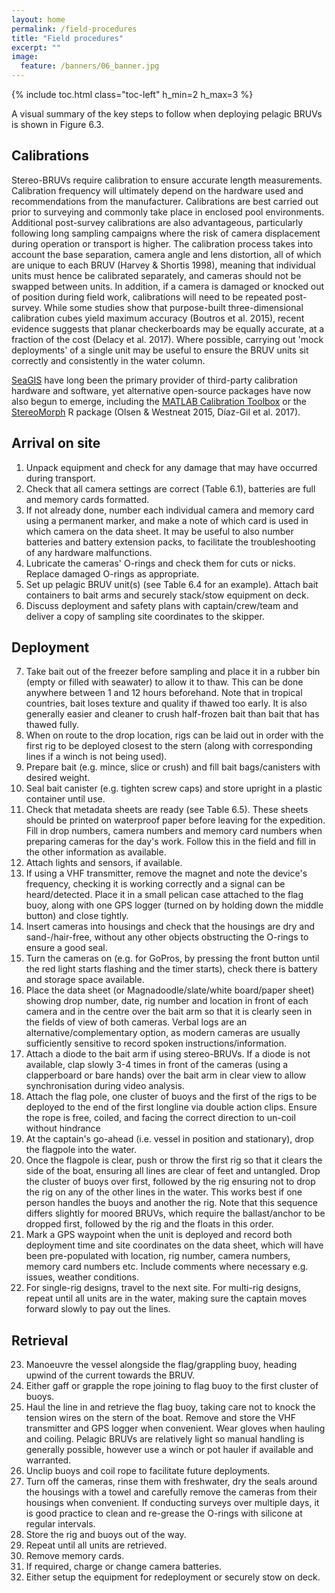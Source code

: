 ```yaml
---
layout: home
permalink: /field-procedures
title: "Field procedures"
excerpt: ""
image:
  feature: /banners/06_banner.jpg
---
```

{% include toc.html class="toc-left" h_min=2 h_max=3 %}

A visual summary of the key steps to follow when deploying pelagic BRUVs is shown in Figure 6.3.

## Calibrations
Stereo-BRUVs require calibration to ensure accurate length measurements. Calibration frequency will ultimately depend on the hardware used and recommendations from the manufacturer. Calibrations are best carried out prior to surveying and commonly take place in enclosed pool environments. Additional post-survey calibrations are also advantageous, particularly following long sampling campaigns where the risk of camera displacement during operation or transport is higher. The calibration process takes into account the base separation, camera angle and lens distortion, all of which are unique to each BRUV (Harvey & Shortis 1998), meaning that individual units must hence be calibrated separately, and cameras should not be swapped between units. In addition, if a camera is damaged or knocked out of position during field work, calibrations will need to be repeated post-survey. While some studies show that purpose-built three-dimensional calibration cubes yield maximum accuracy (Boutros et al. 2015), recent evidence suggests that planar checkerboards may be equally accurate, at a fraction of the cost (Delacy et al. 2017). Where possible, carrying out 'mock deployments' of a single unit may be useful to ensure the BRUV units sit correctly and consistently in the water column.

[SeaGIS](https://www.seagis.com.au) have long been the primary provider of third-party calibration hardware and software, yet alternative open-source packages have now also begun to emerge, including the [MATLAB Calibration Toolbox](http://www.vision.caltech.edu/bouguetj/calib_doc/) or the [StereoMorph](https://cran.r-project.org/package=StereoMorph) R package (Olsen & Westneat 2015, Díaz-Gil et al. 2017).


## Arrival on site
1. Unpack equipment and check for any damage that may have occurred during transport.
2. Check that all camera settings are correct (Table 6.1), batteries are full and memory cards formatted.
3. If not already done, number each individual camera and memory card using a permanent marker, and make a note of which card is used in which camera on the data sheet. It may be useful to also number batteries and battery extension packs, to facilitate the troubleshooting of any hardware malfunctions. 
4. Lubricate the cameras' O-rings and check them for cuts or nicks. Replace damaged O-rings as appropriate.
5. Set up pelagic BRUV unit(s) (see Table 6.4 for an example). Attach bait containers to bait arms and securely stack/stow equipment on deck.
6. Discuss deployment and safety plans with captain/crew/team and deliver a copy of sampling site coordinates to the skipper.


## Deployment
7. Take bait out of the freezer before sampling and place it in a rubber bin (empty or filled with seawater) to allow it to thaw. This can be done anywhere between 1 and 12 hours beforehand. Note that in tropical countries, bait loses texture and quality if thawed too early. It is also generally easier and cleaner to crush half-frozen bait than bait that has thawed fully.
8. When on route to the drop location, rigs can be laid out in order with the first rig to be deployed closest to the stern (along with corresponding lines if a winch is not being used).
9. Prepare bait (e.g. mince, slice or crush) and fill bait bags/canisters with desired weight.
10. Seal bait canister (e.g. tighten screw caps) and store upright in a plastic container until use.
11. Check that metadata sheets are ready (see Table 6.5). These sheets should be printed on waterproof paper before leaving for the expedition. Fill in drop numbers, camera numbers and memory card numbers when preparing cameras for the day's work. Follow this in the field and fill in the other information as available.
12. Attach lights and sensors, if available.
13. If using a VHF transmitter, remove the magnet and note the device's frequency, checking it is working correctly and a signal can be heard/detected. Place it in a small pelican case attached to the flag buoy, along with one GPS logger (turned on by holding down the middle button) and close tightly.
14. Insert cameras into housings and check that the housings are dry and sand-/hair-free, without any other objects obstructing the O-rings to ensure a good seal.
15. Turn the cameras on (e.g. for GoPros, by pressing the front button until the red light starts flashing and the timer starts), check there is battery and storage space available.
16. Place the data sheet (or Magnadoodle/slate/white board/paper sheet) showing drop number, date, rig number and location in front of each camera and in the centre over the bait arm so that it is clearly seen in the fields of view of both cameras. Verbal logs are an alternative/complementary option, as modern cameras are usually sufficiently sensitive to record spoken instructions/information.
17. Attach a diode to the bait arm if using stereo-BRUVs. If a diode is not available, clap slowly 3-4 times in front of the cameras (using a clapperboard or bare hands) over the bait arm in clear view to allow synchronisation during video analysis.
18. Attach the flag pole, one cluster of buoys and the first of the rigs to be deployed to the end of the first longline via double action clips. Ensure the rope is free, coiled, and facing the correct direction to un-coil without hindrance
19. At the captain's go-ahead (i.e. vessel in position and stationary), drop the flagpole into the water.
20. Once the flagpole is clear, push or throw the first rig so that it clears the side of the boat, ensuring all lines are clear of feet and untangled. Drop the cluster of buoys over first, followed by the rig ensuring not to drop the rig on any of the other lines in the water. This works best if one person handles the buoys and another the rig. Note that this sequence differs slightly for moored BRUVs, which require the ballast/anchor to be dropped first, followed by the rig and the floats in this order.
21. Mark a GPS waypoint when the unit is deployed and record both deployment time and site coordinates on the data sheet, which will have been pre-populated with location, rig number, camera numbers, memory card numbers etc. Include comments where necessary e.g. issues, weather conditions.
22. For single-rig designs, travel to the next site. For multi-rig designs, repeat until all units are in the water, making sure the captain moves forward slowly to pay out the lines. 


## Retrieval
23. Manoeuvre the vessel alongside the flag/grappling buoy, heading upwind of the current towards the BRUV. 
24. Either gaff or grapple the rope joining to flag buoy to the first cluster of buoys.
25. Haul the line in and retrieve the flag buoy, taking care not to knock the tension wires on the stern of the boat. Remove and store the VHF transmitter and GPS logger when convenient. Wear gloves when hauling and coiling. Pelagic BRUVs are relatively light so manual handling is generally possible, however use a winch or pot hauler if available and warranted. 
26. Unclip buoys and coil rope to facilitate future deployments.
27. Turn off the cameras, rinse them with freshwater, dry the seals around the housings with a towel and carefully remove the cameras from their housings when convenient. If conducting surveys over multiple days, it is good practice to clean and re-grease the O-rings with silicone at regular intervals.
28. Store the rig and buoys out of the way.
29. Repeat until all units are retrieved.
30. Remove memory cards.
31. If required, charge or change camera batteries.
32. Either setup the equipment for redeployment or securely stow on deck.
